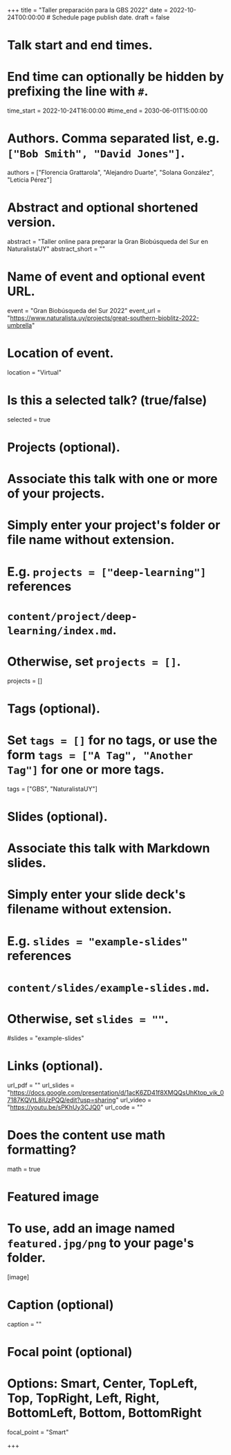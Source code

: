 +++
title = "Taller preparación para la GBS 2022"
date = 2022-10-24T00:00:00  # Schedule page publish date.
draft = false

# Talk start and end times.
#   End time can optionally be hidden by prefixing the line with `#`.
time_start = 2022-10-24T16:00:00
#time_end = 2030-06-01T15:00:00

# Authors. Comma separated list, e.g. `["Bob Smith", "David Jones"]`.
authors = ["Florencia Grattarola", "Alejandro Duarte", "Solana González", "Leticia Pérez"]

# Abstract and optional shortened version.
abstract = "Taller online para preparar la Gran Biobúsqueda del Sur en NaturalistaUY"
abstract_short = ""

# Name of event and optional event URL.
event = "Gran Biobúsqueda del Sur 2022"
event_url = "https://www.naturalista.uy/projects/great-southern-bioblitz-2022-umbrella"

# Location of event.
location = "Virtual"

# Is this a selected talk? (true/false)
selected = true

# Projects (optional).
#   Associate this talk with one or more of your projects.
#   Simply enter your project's folder or file name without extension.
#   E.g. `projects = ["deep-learning"]` references
#   `content/project/deep-learning/index.md`.
#   Otherwise, set `projects = []`.
projects = []

# Tags (optional).
#   Set `tags = []` for no tags, or use the form `tags = ["A Tag", "Another Tag"]` for one or more tags.
tags = ["GBS", "NaturalistaUY"]

# Slides (optional).
#   Associate this talk with Markdown slides.
#   Simply enter your slide deck's filename without extension.
#   E.g. `slides = "example-slides"` references
#   `content/slides/example-slides.md`.
#   Otherwise, set `slides = ""`.
#slides = "example-slides"

# Links (optional).
url_pdf = ""
url_slides = "https://docs.google.com/presentation/d/1acK6ZD41f8XMQQsUhKtop_vik_07187KQVtL8iUzPQQ/edit?usp=sharing"
url_video = "https://youtu.be/sPKhUy3CJQ0"
url_code = ""

# Does the content use math formatting?
math = true

# Featured image
# To use, add an image named `featured.jpg/png` to your page's folder.
[image]
  # Caption (optional)
  caption = ""

  # Focal point (optional)
  # Options: Smart, Center, TopLeft, Top, TopRight, Left, Right, BottomLeft, Bottom, BottomRight
  focal_point = "Smart"

+++
